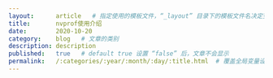 ```yaml
---
layout:      article   # 指定使用的模板文件，“_layout” 目录下的模板文件名决定变量名
title:       nvprof使用介绍
date:        2020-10-20
category:    blog   # 文章的类别
description: description
published:   true   # default true 设置 “false” 后，文章不会显示
permalink:   /:categories/:year/:month/:day/:title.html  # 覆盖全局变量设定的文章发布格式
---
```

